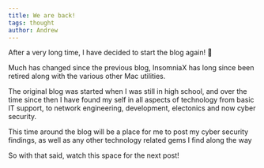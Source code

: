 ```yaml
---
title: We are back!
tags: thought
author: Andrew
---
```



After a very long time, I have decided to start the blog again! :tada:

Much has changed since the previous blog, InsomniaX has long since been retired along with the various other Mac utilities.

The original blog was started when I was still in high school, and over the time since then I have found my self in all aspects of technology from basic IT support, to network engineering, development, electonics and now cyber security.

This time around the blog will be a place for me to post my cyber security findings, as well as any other technology related gems I find along the way

So with that said, watch this space for the next post!